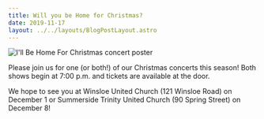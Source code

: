 ```yaml
---
title: Will you be Home for Christmas?
date: 2019-11-17
layout: ../../layouts/BlogPostLayout.astro
---
```

![](/images/concertposterchristmas2019.jpg "I'll Be Home For Christmas concert poster")

Please join us for one (or both!) of our Christmas concerts this season! Both shows begin at 7:00 p.m. and tickets are available at the door.

We hope to see you at Winsloe United Church (121 Winsloe Road) on December 1 or Summerside Trinity United Church (90 Spring Street) on December 8!
